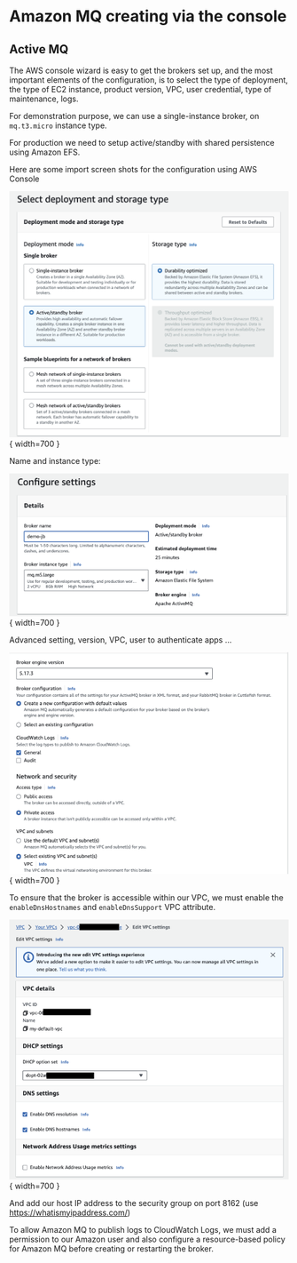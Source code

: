 # Amazon MQ creating via the console

## Active MQ

The AWS console wizard is easy to get the brokers set up, and the most important elements of the configuration, is to select the type of deployment, the type of EC2 instance, product version, VPC, user credential, type of maintenance, logs.

For demonstration purpose, we can use a single-instance broker, on `mq.t3.micro` instance type.

For production we need to setup active/standby with shared persistence using Amazon EFS.

Here are some import screen shots for the configuration using AWS Console

![](./images/mq-cons-1.png){ width=700 }

Name and instance type:

![](./images/mq-cons-2.png){ width=700 }

Advanced setting, version, VPC, user to authenticate apps ...

![](./images/mq-cons-3.png){ width=700 }

To ensure that the broker is accessible within our VPC, we must enable the `enableDnsHostnames` and `enableDnsSupport` VPC attribute.

![](./images/vpc-dns-att.png){ width=700 }

And add our host IP address to the security group on port 8162 (use https://whatismyipaddress.com/)

To allow Amazon MQ to publish logs to CloudWatch Logs, we must add a permission to our Amazon user and also configure a resource-based policy for Amazon MQ before creating or restarting the broker.